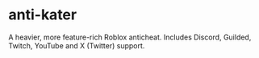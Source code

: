 # anti-kater
A heavier, more feature-rich Roblox anticheat. Includes Discord, Guilded, Twitch, YouTube and X (Twitter) support.
